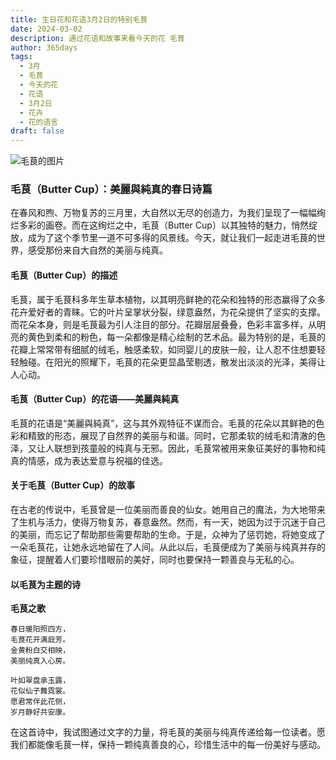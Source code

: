 ```yaml
---
title: 生日花和花语3月2日的特别毛茛
date: 2024-03-02
description: 通过花语和故事来看今天的花 毛茛
author: 365days
tags:
  - 3月
  - 毛茛
  - 今天的花
  - 花语
  - 3月2日
  - 花卉
  - 花的语言
draft: false
---
```



![毛茛的图片](https://cdn.pixabay.com/photo/2015/05/04/20/26/buttercup-752927_1280.jpg#center#center)


### 毛茛（Butter Cup）：美麗與純真的春日诗篇

在春风和煦、万物复苏的三月里，大自然以无尽的创造力，为我们呈现了一幅幅绚烂多彩的画卷。而在这绚烂之中，毛茛（Butter Cup）以其独特的魅力，悄然绽放，成为了这个季节里一道不可多得的风景线。今天，就让我们一起走进毛茛的世界，感受那份来自大自然的美丽与纯真。

#### 毛茛（Butter Cup）的描述

毛茛，属于毛茛科多年生草本植物，以其明亮鲜艳的花朵和独特的形态赢得了众多花卉爱好者的青睐。它的叶片呈掌状分裂，绿意盎然，为花朵提供了坚实的支撑。而花朵本身，则是毛茛最为引人注目的部分。花瓣层层叠叠，色彩丰富多样，从明亮的黄色到柔和的粉色，每一朵都像是精心绘制的艺术品。最为特别的是，毛茛的花瓣上常常带有细腻的绒毛，触感柔软，如同婴儿的皮肤一般，让人忍不住想要轻轻触碰。在阳光的照耀下，毛茛的花朵更显晶莹剔透，散发出淡淡的光泽，美得让人心动。

#### 毛茛（Butter Cup）的花语——美麗與純真

毛茛的花语是“美麗與純真”，这与其外观特征不谋而合。毛茛的花朵以其鲜艳的色彩和精致的形态，展现了自然界的美丽与和谐。同时，它那柔软的绒毛和清澈的色泽，又让人联想到孩童般的纯真与无邪。因此，毛茛常被用来象征美好的事物和纯真的情感，成为表达爱意与祝福的佳选。

#### 关于毛茛（Butter Cup）的故事

在古老的传说中，毛茛曾是一位美丽而善良的仙女。她用自己的魔法，为大地带来了生机与活力，使得万物复苏，春意盎然。然而，有一天，她因为过于沉迷于自己的美丽，而忘记了帮助那些需要帮助的生命。于是，众神为了惩罚她，将她变成了一朵毛茛花，让她永远地留在了人间。从此以后，毛茛便成为了美丽与纯真并存的象征，提醒着人们要珍惜眼前的美好，同时也要保持一颗善良与无私的心。

#### 以毛茛为主题的诗

**毛茛之歌**

	春日暖阳照四方，  
	毛茛花开满庭芳。  
	金黄粉白交相映，  
	美丽纯真入心房。
	
	叶如翠盘承玉露，  
	花似仙子舞霓裳。  
	愿君常伴此花侧，  
	岁月静好共安康。

在这首诗中，我试图通过文字的力量，将毛茛的美丽与纯真传递给每一位读者。愿我们都能像毛茛一样，保持一颗纯真善良的心，珍惜生活中的每一份美好与感动。

